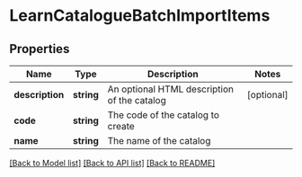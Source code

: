 # LearnCatalogueBatchImportItems

## Properties
Name | Type | Description | Notes
------------ | ------------- | ------------- | -------------
**description** | **string** | An optional HTML description of the catalog | [optional] 
**code** | **string** | The code of the catalog to create | 
**name** | **string** | The name of the catalog | 

[[Back to Model list]](../README.md#documentation-for-models) [[Back to API list]](../README.md#documentation-for-api-endpoints) [[Back to README]](../README.md)


